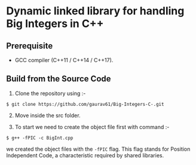 # Dynamic linked library for handling Big Integers in C++

## Prerequisite
* GCC compiler (C++11 / C++14 / C++17).

## Build from the Source Code
1. Clone the repository using :-
```
$ git clone https://github.com/gaurav61/Big-Integers-C-.git
```
2. Move inside the src folder.

3. To start we need to create the object file first with command :-
```
$ g++ -fPIC -c BigInt.cpp
```
we created the object files with the ``-fPIC`` flag. This flag stands for Position Independent Code, a characteristic required by shared libraries.
